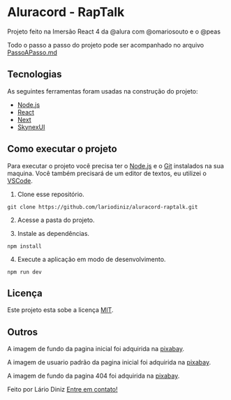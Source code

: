 # Aluracord - RapTalk

Projeto feito na Imersão React 4 da @alura com @omariosouto e o @peas

Todo o passo a passo do projeto pode ser acompanhado no arquivo [PassoAPasso.md](/PassoAPasso.md)

## Tecnologias

As seguintes ferramentas foram usadas na construção do projeto:

- [Node.js](https://nodejs.dev)
- [React](https://pt-br.reactjs.org)
- [Next](https://nextjs.org)
- [SkynexUI](https://skynexui.dev)

## Como executar o projeto

Para executar o projeto você precisa ter o [Node.js](https://nodejs.dev) e o [Git](https://git-scm.com) instalados na sua maquina. Você também precisará de um editor de textos, eu utilizei o [VSCode](https://code.visualstudio.com).

1. Clone esse repositório.

```
git clone https://github.com/lariodiniz/aluracord-raptalk.git
```

2. Acesse a pasta do projeto.

3. Instale as dependências.

```
npm install
```

4. Execute a aplicação em modo de desenvolvimento.

```
npm run dev
```

## Licença

Este projeto esta sobe a licença [MIT](/LICENSE).

## Outros

A imagem de fundo da pagina inicial foi adquirida na [pixabay](https://pixabay.com).

A imagem de usuario padrão da pagina inicial foi adquirida na [pixabay](https://pixabay.com).

A imagem de fundo da pagina 404 foi adquirida na [pixabay](https://pixabay.com).

Feito por Lário Diniz [Entre em contato!](https://www.linkedin.com/in/lariodiniz/)
